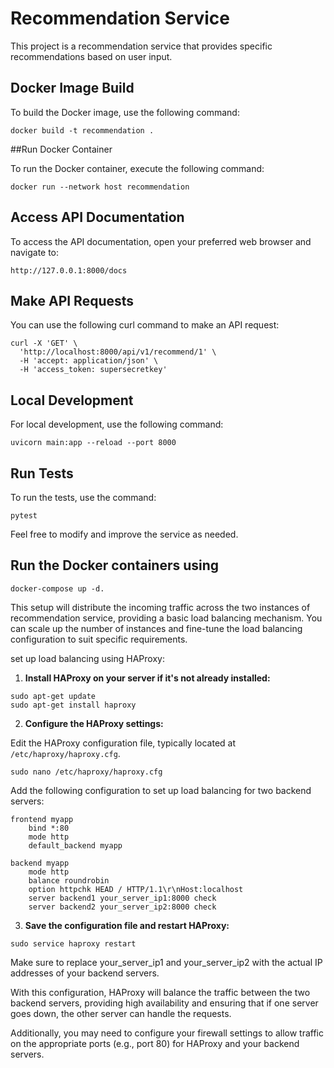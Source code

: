 # Recommendation Service

This project is a recommendation service that provides specific recommendations based on user input.

## Docker Image Build

To build the Docker image, use the following command:

`docker build -t recommendation .`

##Run Docker Container

To run the Docker container, execute the following command:

`docker run --network host recommendation`

## Access API Documentation

To access the API documentation, open your preferred web browser and navigate to:

`http://127.0.0.1:8000/docs`

## Make API Requests

You can use the following curl command to make an API request:

```
curl -X 'GET' \
  'http://localhost:8000/api/v1/recommend/1' \
  -H 'accept: application/json' \
  -H 'access_token: supersecretkey'

```

## Local Development

For local development, use the following command:

`uvicorn main:app --reload --port 8000`

## Run Tests

To run the tests, use the command:

`pytest`

Feel free to modify and improve the service as needed.

## Run the Docker containers using

`docker-compose up -d.`

This setup will distribute the incoming traffic across the two instances of recommendation service, providing a basic load balancing mechanism. You can scale up the number of instances and fine-tune the load balancing configuration to suit specific requirements.

set up load balancing using HAProxy:

1. **Install HAProxy on your server if it's not already installed:**

```
sudo apt-get update
sudo apt-get install haproxy

```

2. **Configure the HAProxy settings:**

Edit the HAProxy configuration file, typically located at `/etc/haproxy/haproxy.cfg`.

`sudo nano /etc/haproxy/haproxy.cfg`

Add the following configuration to set up load balancing for two backend servers:

```
frontend myapp
    bind *:80
    mode http
    default_backend myapp

backend myapp
    mode http
    balance roundrobin
    option httpchk HEAD / HTTP/1.1\r\nHost:localhost
    server backend1 your_server_ip1:8000 check
    server backend2 your_server_ip2:8000 check

```

3. **Save the configuration file and restart HAProxy:**

`sudo service haproxy restart`

Make sure to replace your_server_ip1 and your_server_ip2 with the actual IP addresses of your backend servers.

With this configuration, HAProxy will balance the traffic between the two backend servers, providing high availability and ensuring that if one server goes down, the other server can handle the requests.

Additionally, you may need to configure your firewall settings to allow traffic on the appropriate ports (e.g., port 80) for HAProxy and your backend servers.
